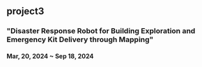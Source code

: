 ## project3
### "Disaster Response Robot for Building Exploration and Emergency Kit Delivery through Mapping"
#### Mar, 20, 2024 ~ Sep 18, 2024
